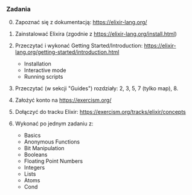 ### Zadania

0. Zapoznać się z dokumentacją: https://elixir-lang.org/
1. Zainstalować Elixira (zgodnie z https://elixir-lang.org/install.html)
2. Przeczytać i wykonać Getting Started/Introduction: https://elixir-lang.org/getting-started/introduction.html

    - Installation
    - Interactive mode
    - Running scripts

3. Przeczytać (w sekcji "Guides") rozdziały: 2, 3, 5, 7 (tylko map), 8.
4. Założyć konto na https://exercism.org/ 
5. Dołączyć do tracku Elixir: https://exercism.org/tracks/elixir/concepts
6. Wykonać po jednym zadaniu z:
    - Basics
    - Anonymous Functions
    - Bit Manipulation
    - Booleans
    - Floating Point Numbers
    - Integers
    - Lists
    - Atoms
    - Cond

